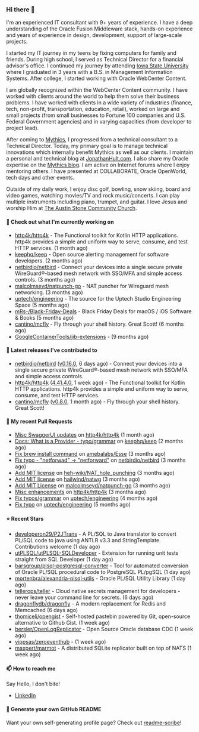 ### Hi there 👋

I'm an experienced IT consultant with 9+ years of experience. I have a deep understanding of the Oracle Fusion Middleware stack, hands-on experience and years of experience in design, development, support of large-scale projects.

I started my IT journey in my teens by fixing computers for family and friends. During high school, I served as Technical Director for a financial advisor's office. I continued my journey by attending [Iowa State University](iastate.edu) where I graduated in 3 years with a B.S. in Management Information Systems. After college, I started working with Oracle WebCenter Content.

I am globally recognized within the WebCenter Content community. I have worked with clients around the world to help them solve their business problems. I have worked with clients in a wide variety of industries (finance, tech, non-profit, transportation, education, retail), worked on large and small projects (from small businesses to Fortune 100 companies and U.S. Federal Government agencies) and in varying capacities (from developer to project lead).

After coming to [Mythics](https://www.mythics.com/), I progressed from a technical consultant to a Technical Director. Today, my primary goal is to manage technical innovations which internally benefit Mythics as well as our clients. I maintain a personal and technical blog at [JonathanHult.com](https://jonathanhult.com). I also share my Oracle expertise on the [Mythics blog](https://www.mythics.com/about/blog/). I am active on Internet forums where I enjoy mentoring others. I have presented at COLLABORATE, Oracle OpenWorld, tech days and other events.

Outside of my daily work, I enjoy disc golf, bowling, snow skiing, board and video games, watching movies/TV and rock music/concerts. I can play multiple instruments including piano, trumpet, and guitar. I love Jesus and worship Him at [The Austin Stone Community Church](https://austinstone.org/).

#### 👷 Check out what I'm currently working on

- [http4k/http4k](https://github.com/http4k/http4k) - The Functional toolkit for Kotlin HTTP applications. http4k provides a simple and uniform way to serve, consume, and test HTTP services. (1 month ago)
- [keephq/keep](https://github.com/keephq/keep) - Open source alerting management for software developers. (2 months ago)
- [netbirdio/netbird](https://github.com/netbirdio/netbird) - Connect your devices into a single secure private WireGuard®-based mesh network with SSO/MFA and simple access controls. (3 months ago)
- [malcolmseyd/natpunch-go](https://github.com/malcolmseyd/natpunch-go) - NAT puncher for Wireguard mesh networking. (3 months ago)
- [uptech/engineering](https://github.com/uptech/engineering) - The source for the Uptech Studio Engineering Space (5 months ago)
- [mRs-/Black-Friday-Deals](https://github.com/mRs-/Black-Friday-Deals) - Black Friday Deals for macOS / iOS Software &amp; Books (5 months ago)
- [cantino/mcfly](https://github.com/cantino/mcfly) - Fly through your shell history. Great Scott! (6 months ago)
- [GoogleContainerTools/jib-extensions](https://github.com/GoogleContainerTools/jib-extensions) -  (9 months ago)

#### 🔭 Latest releases I've contributed to

- [netbirdio/netbird](https://github.com/netbirdio/netbird) ([v0.16.0](https://github.com/netbirdio/netbird/releases/tag/v0.16.0), 6 days ago) - Connect your devices into a single secure private WireGuard®-based mesh network with SSO/MFA and simple access controls.
- [http4k/http4k](https://github.com/http4k/http4k) ([4.41.4.0](https://github.com/http4k/http4k/releases/tag/4.41.4.0), 1 week ago) - The Functional toolkit for Kotlin HTTP applications. http4k provides a simple and uniform way to serve, consume, and test HTTP services.
- [cantino/mcfly](https://github.com/cantino/mcfly) ([v0.8.0](https://github.com/cantino/mcfly/releases/tag/v0.8.0), 1 month ago) - Fly through your shell history. Great Scott!

#### 🔨 My recent Pull Requests

- [Misc SwaggerUI updates](https://github.com/http4k/http4k/pull/864) on [http4k/http4k](https://github.com/http4k/http4k) (1 month ago)
- [Docs: What is a Provider - typo/grammar](https://github.com/keephq/keep/pull/44) on [keephq/keep](https://github.com/keephq/keep) (2 months ago)
- [Fix brew install command](https://github.com/amebalabs/Esse/pull/18) on [amebalabs/Esse](https://github.com/amebalabs/Esse) (3 months ago)
- [Fix typo - &#34;netforwad&#34; -&gt; &#34;netforward&#34;](https://github.com/netbirdio/netbird/pull/647) on [netbirdio/netbird](https://github.com/netbirdio/netbird) (3 months ago)
- [Add MIT license](https://github.com/heh-wiki/NAT_hole_punching/pull/3) on [heh-wiki/NAT_hole_punching](https://github.com/heh-wiki/NAT_hole_punching) (3 months ago)
- [Add MIT license](https://github.com/hailwind/natwg/pull/1) on [hailwind/natwg](https://github.com/hailwind/natwg) (3 months ago)
- [Add MIT License](https://github.com/malcolmseyd/natpunch-go/pull/10) on [malcolmseyd/natpunch-go](https://github.com/malcolmseyd/natpunch-go) (3 months ago)
- [Misc enhancements](https://github.com/http4k/http4k/pull/836) on [http4k/http4k](https://github.com/http4k/http4k) (3 months ago)
- [Fix typos/grammar](https://github.com/uptech/engineering/pull/15) on [uptech/engineering](https://github.com/uptech/engineering) (4 months ago)
- [Fix typo](https://github.com/uptech/engineering/pull/14) on [uptech/engineering](https://github.com/uptech/engineering) (5 months ago)

#### ⭐ Recent Stars

- [developeron29/P2JTrans](https://github.com/developeron29/P2JTrans) - A PL/SQL to Java translator to convert PL/SQL code to java using ANTLR v3.3 and StringTemplate. Contributions welcome (1 day ago)
- [utPLSQL/utPLSQL-SQLDeveloper](https://github.com/utPLSQL/utPLSQL-SQLDeveloper) - Extension for running unit tests straight from SQL Developer (1 day ago)
- [barsgroup/plsql-postgresql-converter](https://github.com/barsgroup/plsql-postgresql-converter) - Tool for automated conversion of Oracle PL/SQL procedural code to PostgreSQL PL/pgSQL (1 day ago)
- [mortenbra/alexandria-plsql-utils](https://github.com/mortenbra/alexandria-plsql-utils) - Oracle PL/SQL Utility Library (1 day ago)
- [tellerops/teller](https://github.com/tellerops/teller) - Cloud native secrets management for developers - never leave your command line for secrets. (6 days ago)
- [dragonflydb/dragonfly](https://github.com/dragonflydb/dragonfly) - A modern replacement for Redis and Memcached (6 days ago)
- [thomiceli/opengist](https://github.com/thomiceli/opengist) - Self-hosted pastebin powered by Git, open-source alternative to Github Gist. (1 week ago)
- [bersler/OpenLogReplicator](https://github.com/bersler/OpenLogReplicator) - Open Source Oracle database CDC (1 week ago)
- [vippsas/zeroeventhub](https://github.com/vippsas/zeroeventhub) -  (1 week ago)
- [maxpert/marmot](https://github.com/maxpert/marmot) - A distributed SQLite replicator built on top of NATS (1 week ago)

#### 📫 How to reach me

Say Hello, I don't bite!

- [LinkedIn](https://www.linkedin.com/in/jonathanhult)

#### 📖 Generate your own GitHub README

Want your own self-generating profile page? Check out [readme-scribe](https://github.com/muesli/readme-scribe)!
